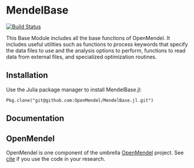 # MendelBase
 
[![Build Status](https://travis-ci.org/ericsobel/MendelBase.jl.svg?branch=master)](https://travis-ci.org/ericsobel/MendelBase.jl)

This Base Module includes all the base functions of OpenMendel. It includes useful utilities such as functions to process keywords that specify the data files to use and the analysis options to perform, functions to read data from external files, and specialized optimization routines.

## Installation

Use the Julia package manager to install MendelBase.jl:

    Pkg.clone("git@github.com:OpenMendel/MendelBase.jl.git")

## Documentation

## OpenMendel

OpenMendel is one component of the umbrella [OpenMendel](https://github.com/OpenMendel) project. See [cite]() if you use the code in your research.    
